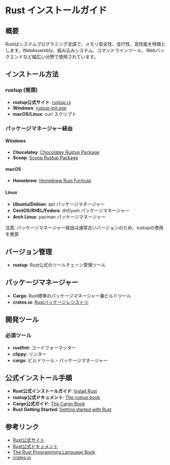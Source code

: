# Rust インストールガイド

## 概要
Rustはシステムプログラミング言語で、メモリ安全性、並行性、高性能を特徴とします。WebAssembly、組み込みシステム、コマンドラインツール、Webバックエンドなど幅広い分野で使用されています。

## インストール方法

### rustup (推奨)
- **rustup公式サイト**: [rustup.rs](https://rustup.rs/)
- **Windows**: [rustup-init.exe](https://win.rustup.rs/)
- **macOS/Linux**: curl スクリプト

### パッケージマネージャー経由

#### Windows
- **Chocolatey**: [Chocolatey Rustup Package](https://chocolatey.org/packages/rustup.install)
- **Scoop**: [Scoop Rustup Package](https://scoop.sh/)

#### macOS
- **Homebrew**: [Homebrew Rust Formula](https://formulae.brew.sh/formula/rust)

#### Linux
- **Ubuntu/Debian**: apt パッケージマネージャー
- **CentOS/RHEL/Fedora**: dnf/yum パッケージマネージャー
- **Arch Linux**: pacman パッケージマネージャー

注意: パッケージマネージャー経由は通常古いバージョンのため、rustupの使用を推奨

## バージョン管理

- **rustup**: Rust公式のツールチェーン管理ツール

## パッケージマネージャー

- **Cargo**: Rust標準のパッケージマネージャー兼ビルドツール
- **crates.io**: [Rustパッケージレジストリ](https://crates.io/)

## 開発ツール

### 必須ツール
- **rustfmt**: コードフォーマッター
- **clippy**: リンター
- **cargo**: ビルドツール・パッケージマネージャー

## 公式インストール手順

- **Rust公式インストールガイド**: [Install Rust](https://www.rust-lang.org/tools/install)
- **rustup公式ドキュメント**: [The rustup book](https://rust-lang.github.io/rustup/)
- **Cargo公式ガイド**: [The Cargo Book](https://doc.rust-lang.org/cargo/getting-started/installation.html)
- **Rust Getting Started**: [Getting started with Rust](https://www.rust-lang.org/learn/get-started)

## 参考リンク
- [Rust公式サイト](https://www.rust-lang.org/)
- [Rust公式ドキュメント](https://doc.rust-lang.org/)
- [The Rust Programming Language Book](https://doc.rust-lang.org/book/)
- [crates.io](https://crates.io/)
